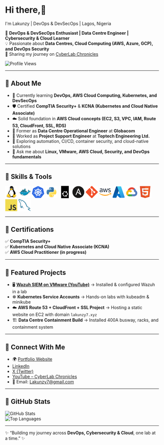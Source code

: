 # Hi there,👋

I'm Lakunzy | DevOps & DevSecOps | Lagos, Nigeria 




🚀 **DevOps & DevSecOps Enthusiast | Data Centre Engineer | Cybersecurity & Cloud Learner**  
💡 Passionate about **Data Centres, Cloud Computing (AWS, Azure, GCP), and DevOps Security**  
🎥 Sharing my journey on [CyberLab Chronicles](https://www.youtube.com/@CyberLabChronicles)  

![Profile Views](https://komarev.com/ghpvc/?username=lakunzy7&color=blue)  

---

## 🔹 About Me
- 🌱 Currently learning **DevOps, AWS Cloud Computing, Kubernetes, and DevSecOps**  
- 🛡️ Certified **CompTIA Security+** & **KCNA (Kubernetes and Cloud Native Associate)**  
- ☁️ Solid foundation in **AWS Cloud concepts (EC2, S3, VPC, IAM, Route 53, CloudFront, SSL, RDS)**  
- 💼 Former as **Data Centre Operational Engineer** at **Globacom**  
- 🏢 Worked as **Project Support Engineer** at **Toptech Engineering Ltd.**   
- 🎯 Exploring automation, CI/CD, container security, and cloud-native solutions  
- 💬 Ask me about **Linux, VMware, AWS Cloud, Security, and DevOps fundamentals**  

---

## 🔹 Skills & Tools
<p align="left">
  <img src="https://raw.githubusercontent.com/devicons/devicon/master/icons/linux/linux-original.svg" alt="Linux" width="40" height="40"/>
  <img src="https://raw.githubusercontent.com/devicons/devicon/master/icons/docker/docker-original.svg" alt="Docker" width="40" height="40"/>
  <img src="https://raw.githubusercontent.com/devicons/devicon/master/icons/kubernetes/kubernetes-plain.svg" alt="Kubernetes" width="40" height="40"/>
  <img src="https://raw.githubusercontent.com/devicons/devicon/master/icons/python/python-original.svg" alt="Python" width="40" height="40"/>
  <img src="https://raw.githubusercontent.com/devicons/devicon/master/icons/ubuntu/ubuntu-plain.svg" alt="Ubuntu" width="40" height="40"/>
  <img src="https://raw.githubusercontent.com/devicons/devicon/master/icons/ansible/ansible-original.svg" alt="Ansible" width="40" height="40"/>
  <img src="https://raw.githubusercontent.com/devicons/devicon/master/icons/git/git-original.svg" alt="Git" width="40" height="40"/>
  <img src="https://raw.githubusercontent.com/devicons/devicon/master/icons/amazonwebservices/amazonwebservices-original.svg" alt="AWS" width="40" height="40"/>
  <img src="https://raw.githubusercontent.com/devicons/devicon/master/icons/azure/azure-original.svg" alt="Azure" width="40" height="40"/>
  <img src="https://raw.githubusercontent.com/devicons/devicon/master/icons/googlecloud/googlecloud-original.svg" alt="Google Cloud" width="40" height="40"/>
  <img src="https://raw.githubusercontent.com/devicons/devicon/master/icons/html5/html5-original.svg" alt="HTML5" width="40" height="40"/>
  <img src="https://raw.githubusercontent.com/devicons/devicon/master/icons/javascript/javascript-original.svg" alt="JavaScript" width="40" height="40"/>
  <img src="https://raw.githubusercontent.com/devicons/devicon/master/icons/mysql/mysql-original.svg" alt="MySQL" width="40" height="40"/>
</p>

---

## 🔹 Certifications
✅ **CompTIA Security+**  
✅ **Kubernetes and Cloud Native Associate (KCNA)**  
✅ **AWS Cloud Practitioner (in progress)**  

---

## 🔹 Featured Projects
- 🖥️ **[Wazuh SIEM on VMware (YouTube)](https://www.youtube.com/watch?v=f1fFilyMRus&ab_channel=CyberLabChronicles)** → Installed & configured Wazuh in a lab  
- ☸️ **Kubernetes Service Accounts** → Hands-on labs with kubeadm & minikube  
- ☁️ **AWS Route 53 + CloudFront + SSL Project** → Hosting a static website on EC2 with domain `lakunzy7.xyz`  
- 🏗️ **Data Centre Containment Build** → Installed 400A busway, racks, and containment system


---

## 🔹 Connect With Me
- 🌍 [Portfolio Website](https://owofola-olakunle.vercel.app/) 
- [LinkedIn](https://www.linkedin.com/in/owofola-o-056677172)  
- [X (Twitter)](https://x.com/lakunzy7)  
- [YouTube – CyberLab Chronicles](https://www.youtube.com/@CyberLabChronicles)  
- 📧 Email: Lakunzy7@gmail.com  

---

## 🔹 GitHub Stats
![GitHub Stats](https://github-readme-stats.vercel.app/api?username=lakunzy7&show_icons=true&theme=tokyonight)  
![Top Languages](https://github-readme-stats.vercel.app/api/top-langs/?username=lakunzy7&layout=compact&theme=tokyonight)  

---
✨ “Building my journey across **DevOps, Cybersecurity & Cloud**, one lab at a time.” ✨  
